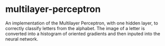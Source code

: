 # multilayer-perceptron
An implementation of the Multilayer Perceptron, with one hidden layer, to correctly classify letters from the alphabet. The image of a letter is converted into a histogram of oriented gradients and then inputed into the neural network.
